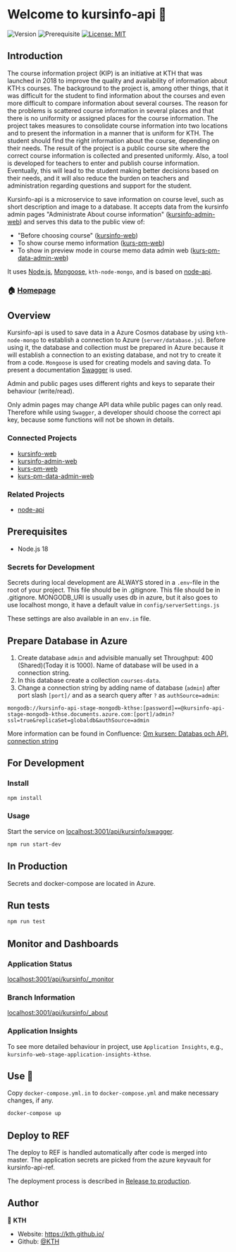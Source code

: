 # Welcome to kursinfo-api 👋

![Version](https://img.shields.io/badge/version-2.0.0-blue.svg?cacheSeconds=2592000)
![Prerequisite](https://img.shields.io/badge/node-18-blue.svg)
[![License: MIT](https://img.shields.io/badge/License-MIT-yellow.svg)](#)

## Introduction

The course information project (KIP) is an initiative at KTH that was launched in 2018 to improve the quality and availability of information about KTH:s courses. The background to the project is, among other things, that it was difficult for the student to find information about the courses and even more difficult to compare information about several courses. The reason for the problems is scattered course information in several places and that there is no uniformity or assigned places for the course information. The project takes measures to consolidate course information into two locations and to present the information in a manner that is uniform for KTH. The student should find the right information about the course, depending on their needs. The result of the project is a public course site where the correct course information is collected and presented uniformly. Also, a tool is developed for teachers to enter and publish course information. Eventually, this will lead to the student making better decisions based on their needs, and it will also reduce the burden on teachers and administration regarding questions and support for the student.

Kursinfo-api is a microservice to save information on course level, such as short description and image to a database. It accepts data from the kursinfo admin pages "Administrate About course information" ([kursinfo-admin-web](https://github.com/KTH/kursinfo-admin-web)) and serves this data to the public view of:

- "Before choosing course" ([kursinfo-web](https://github.com/KTH/kursinfo-web))
- To show course memo information ([kurs-pm-web](https://github.com/KTH/kurs-pm-web))
- To show in preview mode in course memo data admin web ([kurs-pm-data-admin-web](https://github.com/KTH/kurs-pm-data-admin-web))

It uses [Node.js](https://nodejs.org/), [Mongoose](https://mongoosejs.com/), `kth-node-mongo`, and is based on [node-api](https://github.com/KTH/node-api).

### 🏠 [Homepage](https://github.com/KTH/kursinfo-api)

## Overview

Kursinfo-api is used to save data in a Azure Cosmos database by using `kth-node-mongo` to establish a connection to Azure (`server/database.js`). Before using it, the database and collection must be prepared in Azure because it will establish a connection to an existing database, and not try to create it from a code. `Mongoose` is used for creating models and saving data. To present a documentation [Swagger](https://swagger.io/) is used.

Admin and public pages uses different rights and keys to separate their behaviour (write/read).

Only admin pages may change API data while public pages can only read. Therefore while using `Swagger`, a developer should choose the correct api key, because some functions will not be shown in details.

### Connected Projects

- [kursinfo-web](https://github.com/KTH/kursinfo-web)
- [kursinfo-admin-web](https://github.com/KTH/kursinfo-admin-web)
- [kurs-pm-web](https://github.com/KTH/kurs-pm-web)
- [kurs-pm-data-admin-web](https://github.com/KTH/kurs-pm-data-admin-web)

### Related Projects

- [node-api](https://github.com/KTH/node-api)

## Prerequisites

- Node.js 18

### Secrets for Development

Secrets during local development are ALWAYS stored in a `.env`-file in the root of your project. This file should be in .gitignore. This file should be in .gitignore. MONGODB_URI is usually uses db in azure, but it also goes to use localhost mongo, it have a default value in `config/serverSettings.js`

These settings are also available in an `env.in` file.

## Prepare Database in Azure

1. Create database `admin` and advisible manually set Throughput: 400 (Shared)(Today it is 1000).
   Name of database will be used in a connection string.
2. In this database create a collection `courses-data`.
3. Change a connection string by adding name of database (`admin`) after port slash `[port]/` and as a search query after `?` as `authSource=admin`:

`mongodb://kursinfo-api-stage-mongodb-kthse:[password]==@kursinfo-api-stage-mongodb-kthse.documents.azure.com:[port]/admin?ssl=true&replicaSet=globaldb&authSource=admin`

More information can be found in Confluence: [Om kursen: Databas och API, connection string](https://confluence.sys.kth.se/confluence/x/a4_KC)

## For Development

### Install

```sh
npm install
```

### Usage

Start the service on [localhost:3001/api/kursinfo/swagger](http://localhost:3001/api/kursinfo/swagger).

```sh
npm run start-dev
```

## In Production

Secrets and docker-compose are located in Azure.

## Run tests

```sh
npm run test
```

## Monitor and Dashboards

### Application Status

[localhost:3001/api/kursinfo/\_monitor](http://localhost:3001/api/kursinfo/_monitor)

### Branch Information

[localhost:3001/api/kursinfo/\_about](http://localhost:3001/api/kursinfo/_about)

### Application Insights

To see more detailed behaviour in project, use `Application Insights`, e.g., `kursinfo-web-stage-application-insights-kthse`.

## Use 🐳

Copy `docker-compose.yml.in` to `docker-compose.yml` and make necessary changes, if any.

```sh
docker-compose up
```

## Deploy to REF

The deploy to REF is handled automatically after code is merged into master. The application secrets are picked from the azure keyvault for kursinfo-api-ref.

The deployment process is described in [Release to production](https://confluence.sys.kth.se/confluence/x/xIjCCg).

## Author

👤 **KTH**

- Website: https://kth.github.io/
- Github: [@KTH](https://github.com/KTH)
